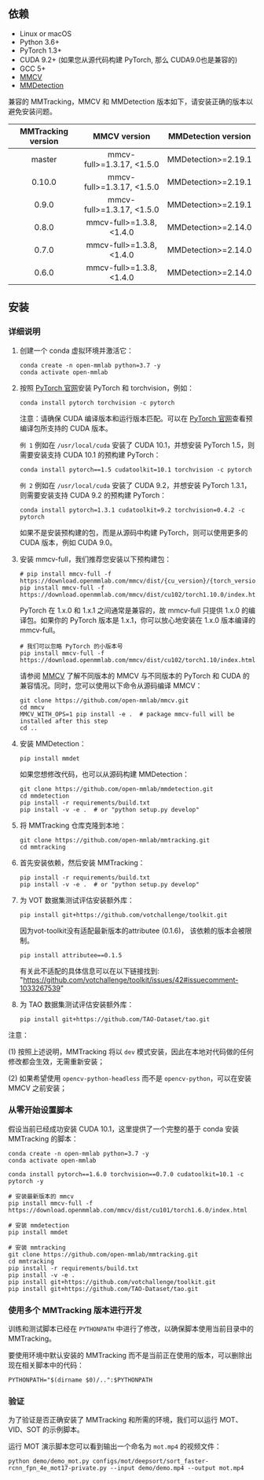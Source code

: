 ## 依赖

- Linux or macOS
- Python 3.6+
- PyTorch 1.3+
- CUDA 9.2+ (如果您从源代码构建 PyTorch, 那么 CUDA9.0也是兼容的)
- GCC 5+
- [MMCV](https://mmcv.readthedocs.io/en/latest/#installation)
- [MMDetection](https://mmdetection.readthedocs.io/en/latest/#installation)

兼容的 MMTracking，MMCV 和 MMDetection 版本如下，请安装正确的版本以避免安装问题。

|  MMTracking version |       MMCV version       |      MMDetection version      |
|:-------------------:|:------------------------:|:-----------------------------:|
|        master       | mmcv-full>=1.3.17, <1.5.0 |       MMDetection>=2.19.1     |
|        0.10.0        | mmcv-full>=1.3.17, <1.5.0 |       MMDetection>=2.19.1     |
|        0.9.0        | mmcv-full>=1.3.17, <1.5.0 |       MMDetection>=2.19.1     |
|        0.8.0        | mmcv-full>=1.3.8, <1.4.0 |       MMDetection>=2.14.0     |
|        0.7.0        | mmcv-full>=1.3.8, <1.4.0 |       MMDetection>=2.14.0     |
|        0.6.0        | mmcv-full>=1.3.8, <1.4.0 |       MMDetection>=2.14.0     |

## 安装

### 详细说明

1. 创建一个 conda 虚拟环境并激活它：

    ```shell
    conda create -n open-mmlab python=3.7 -y
    conda activate open-mmlab
    ```

2. 按照 [PyTorch 官网](https://pytorch.org/)安装 PyTorch 和 torchvision，例如：

    ```shell
    conda install pytorch torchvision -c pytorch
    ```

    注意：请确保 CUDA 编译版本和运行版本匹配。可以在 [PyTorch 官网](https://pytorch.org/)查看预编译包所支持的 CUDA 版本。

    `例 1` 例如在 `/usr/local/cuda` 安装了 CUDA 10.1，并想安装 PyTorch 1.5，则需要安装支持 CUDA 10.1 的预构建 PyTorch：

    ```shell
    conda install pytorch==1.5 cudatoolkit=10.1 torchvision -c pytorch
    ```

    `例 2` 例如在 `/usr/local/cuda` 安装了 CUDA 9.2，并想安装 PyTorch 1.3.1，则需要安装支持 CUDA 9.2 的预构建 PyTorch：

    ```shell
    conda install pytorch=1.3.1 cudatoolkit=9.2 torchvision=0.4.2 -c pytorch
    ```

    如果不是安装预构建的包，而是从源码中构建 PyTorch，则可以使用更多的 CUDA 版本，例如 CUDA 9.0。

3. 安装 mmcv-full，我们推荐您安装以下预构建包：

    ```shell
    # pip install mmcv-full -f https://download.openmmlab.com/mmcv/dist/{cu_version}/{torch_version}/index.html
    pip install mmcv-full -f https://download.openmmlab.com/mmcv/dist/cu102/torch1.10.0/index.html
    ```

    PyTorch 在 1.x.0 和 1.x.1 之间通常是兼容的，故 mmcv-full 只提供 1.x.0 的编译包。如果你的 PyTorch 版本是 1.x.1，你可以放心地安装在 1.x.0 版本编译的 mmcv-full。

    ```shell
    # 我们可以忽略 PyTorch 的小版本号
    pip install mmcv-full -f https://download.openmmlab.com/mmcv/dist/cu102/torch1.10/index.html
    ```

    请参阅 [MMCV](https://github.com/open-mmlab/mmcv#install-with-pip) 了解不同版本的 MMCV 与不同版本的 PyTorch 和 CUDA 的兼容情况。同时，您可以使用以下命令从源码编译 MMCV：

    ```shell
    git clone https://github.com/open-mmlab/mmcv.git
    cd mmcv
    MMCV_WITH_OPS=1 pip install -e .  # package mmcv-full will be installed after this step
    cd ..
    ```

4. 安装 MMDetection：

    ```shell
    pip install mmdet
    ```

    如果您想修改代码，也可以从源码构建 MMDetection：

    ```shell
    git clone https://github.com/open-mmlab/mmdetection.git
    cd mmdetection
    pip install -r requirements/build.txt
    pip install -v -e .  # or "python setup.py develop"
    ```

5. 将 MMTracking 仓库克隆到本地：

    ```shell
    git clone https://github.com/open-mmlab/mmtracking.git
    cd mmtracking
    ```

6. 首先安装依赖，然后安装 MMTracking：

    ```shell
    pip install -r requirements/build.txt
    pip install -v -e .  # or "python setup.py develop"
    ```

7. 为 VOT 数据集测试评估安装额外库：

    ```shell
    pip install git+https://github.com/votchallenge/toolkit.git
    ```

    因为vot-toolkit没有适配最新版本的attributee (0.1.6)，
    该依赖的版本会被限制。

    ```shell
    pip install attributee==0.1.5
    ```

    有关此不适配的具体信息可以在以下链接找到:
    "https://github.com/votchallenge/toolkit/issues/42#issuecomment-1033267539"

8. 为 TAO 数据集测试评估安装额外库：

    ```shell
    pip install git+https://github.com/TAO-Dataset/tao.git
    ```

注意：

(1) 按照上述说明，MMTracking 将以 `dev` 模式安装，因此在本地对代码做的任何修改都会生效，无需重新安装；

(2) 如果希望使用 `opencv-python-headless` 而不是 `opencv-python`，可以在安装 MMCV 之前安装；

### 从零开始设置脚本

假设当前已经成功安装 CUDA 10.1，这里提供了一个完整的基于 conda 安装 MMTracking 的脚本：

```shell
conda create -n open-mmlab python=3.7 -y
conda activate open-mmlab

conda install pytorch==1.6.0 torchvision==0.7.0 cudatoolkit=10.1 -c pytorch -y

# 安装最新版本的 mmcv
pip install mmcv-full -f https://download.openmmlab.com/mmcv/dist/cu101/torch1.6.0/index.html

# 安装 mmdetection
pip install mmdet

# 安装 mmtracking
git clone https://github.com/open-mmlab/mmtracking.git
cd mmtracking
pip install -r requirements/build.txt
pip install -v -e .
pip install git+https://github.com/votchallenge/toolkit.git
pip install git+https://github.com/TAO-Dataset/tao.git
```

### 使用多个 MMTracking 版本进行开发

训练和测试脚本已经在 `PYTHONPATH` 中进行了修改，以确保脚本使用当前目录中的 MMTracking。

要使用环境中默认安装的 MMTracking 而不是当前正在使用的版本，可以删除出现在相关脚本中的代码：

```shell
PYTHONPATH="$(dirname $0)/..":$PYTHONPATH
```

### 验证

为了验证是否正确安装了 MMTracking 和所需的环境，我们可以运行 MOT、VID、SOT 的示例脚本。

运行 MOT 演示脚本您可以看到输出一个命名为 `mot.mp4` 的视频文件：

```shell
python demo/demo_mot.py configs/mot/deepsort/sort_faster-rcnn_fpn_4e_mot17-private.py --input demo/demo.mp4 --output mot.mp4
```

